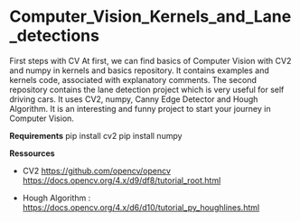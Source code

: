 # Computer_Vision_Kernels_and_Lane_detections
First steps with CV
At first, we can find basics of Computer Vision with CV2 and numpy in kernels and basics repository.
It contains examples and kernels code, associated with explanatory comments.
The second repository contains the lane detection project which is very useful for self driving cars.
It uses CV2, numpy, Canny Edge Detector and Hough Algorithm.
It is an interesting and funny project to start your journey in Computer Vision.

**Requirements**
pip install cv2
pip install numpy

**Ressources**
* CV2
https://github.com/opencv/opencv
https://docs.opencv.org/4.x/d9/df8/tutorial_root.html

* Hough Algorithm :
https://docs.opencv.org/4.x/d6/d10/tutorial_py_houghlines.html
